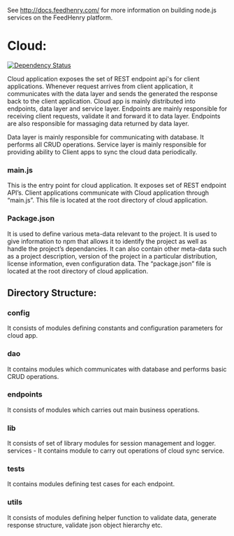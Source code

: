 See http://docs.feedhenry.com/ for more information on building node.js services on the FeedHenry platform.

# Cloud: #
[![Dependency Status](https://img.shields.io/david/feedhenry-templates/team-todo-cloud.svg?style=flat-square)](https://david-dm.org/feedhenry-templates/team-todo-cloud)

Cloud application exposes the set of REST endpoint api's for client applications. Whenever request arrives from client application, it communicates with the data layer and sends the generated the response back to the client application.
Cloud app is mainly distributed into endpoints, data layer and service layer. Endpoints are mainly responsible for receiving client requests, validate it and forward it to data layer. Endpoints are also responsible for massaging data returned by data layer.

Data layer is mainly responsible for communicating with database. It performs all CRUD operations. Service layer is mainly responsible for providing ability to Client apps to sync the cloud data periodically.

### main.js ###
 This is the entry point for cloud application. It exposes set of REST endpoint API’s. Client applications communicate with Cloud application through “main.js”. This file is located at the root directory of cloud application.
 
### Package.json ###
 It is used to define various meta-data relevant to the project. It is used to give information to npm that allows it to identify the project as well as handle the project’s dependancies. It can also contain other meta-data such as a project description, version of the project in a particular distribution, license information, even configuration data. The “package.json” file is located at the root directory of cloud application.

## Directory Structure: ##

### config ###
 
It consists of modules defining constants and configuration parameters for cloud app.

### dao
It contains modules which communicates with database and performs basic CRUD operations.
### endpoints ###
It consists of modules which carries out main business operations.
### lib ###
It consists of set of library modules for session management and logger.
services - It contains module to carry out operations of cloud sync service.
### tests ###
It contains modules defining test cases for each endpoint.
### utils ###
It consists of modules defining helper function to validate data, generate response structure, validate json object hierarchy etc.
